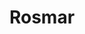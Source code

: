 ---
title: "Rosmar"
url: /ciudad-autonoma-de-buenos-aires/rosmar-avenida-eva-peron/
shop: pintura
---